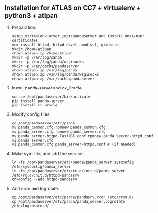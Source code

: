 Installation for ATLAS on CC7 + virtualenv + python3 + atlpan
--------------------

1. Preparation.
   ```
   setup virtualenv unser /opt/pandaserver and install host/user certificates
   yum install httpd, httpd-devel, mod_ssl, gridsite
   mkdir /home/atlpan
   chown atlpan:zp /home/atlpan
   mkdir -p /var/log/panda
   mkdir -p /var/log/panda/wsgisocks
   mkdir -p /var/cache/pandaserver
   chown atlpan:zp /var/log/panda
   chown atlpan:zp /var/log/panda/wsgisocks
   chown atlpan:zp /var/cache/pandaserver
   ```
1. Install panda-server and cx_Oracle.
   ```
   source /opt/pandaserver/bin/activate
   pip install panda-server
   pip install cx_Oracle
   ``` 
   
1. Modify config files.
   ```
   cd /opt/pandaserver/etc/panda
   mv panda_common.cfg.rpmnew panda_common.cfg
   mv panda_server.cfg.rpmnew panda_server.cfg       
   mv panda_server-httpd-FastCGI.conf.rpmnew panda_server-httpd.conf        
   vi panda_server.cfg
   vi panda_common.cfg panda_server-httpd.conf # (if needed)
   ```
1. Make symlinks and add the service.
   ```
   ln -fs /opt/pandaserver/etc/panda/panda_server.sysconfig /etc/sysconfig/panda_server
   ln -fs /opt/pandaserver/etc/rc.d/init.d/panda_server /etc/rc.d/init.d/httpd-pandasrv
   chkconfig --add httpd-pandasrv
   ```
1. Add cron and logrotate.
   ```
   cp /opt/pandaserver/etc/panda/pandasrv.cron /etc/cron.d/
   cp /opt/pandaserver/etc/panda/panda_server.logrotate /etc/logrotate.d/
   ``` 

